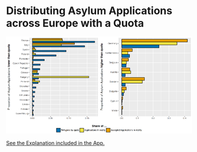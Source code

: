 # Distributing Asylum Applications across Europe with a Quota
![Example Plot](refugees_pic.png "Example Plot")

[See the Explanation included in the App.](https://github.com/georgeblck/refugee-distribution/blob/master/shiny/markdown.md)